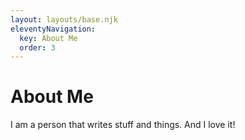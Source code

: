 ```yaml
---
layout: layouts/base.njk
eleventyNavigation:
  key: About Me
  order: 3
---
```

# About Me

I am a person that writes stuff and things. And I love it!
